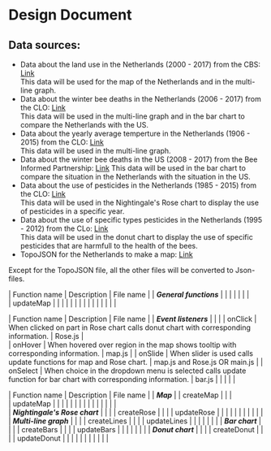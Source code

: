 # Design Document

## Data sources:

- Data about the land use in the Netherlands (2000 - 2017) from the CBS: [Link](http://statline.cbs.nl/Statweb/publication/?DM=SLNL&PA=80780NED&D1=0%2c2-7%2c13-18%2c24%2c50%2c90%2c116%2c156%2c159%2c226%2c321%2c327%2c332%2c364%2c383-384%2c388%2c400-403%2c406%2c409%2c418%2c427%2c444%2c459%2c504%2c512%2c519%2c526%2c538&D2=0&D3=0%2c5%2c10%2c15-16&HDR=G1%2cG2&STB=T&VW=T)  
This data will be used for the map of the Netherlands and in the multi-line graph. 
- Data about the winter bee deaths in the Netherlands (2006 - 2017) from the CLO: [Link](http://www.clo.nl/indicatoren/nl0572-oorzaken-bijensterfte)  
This data will be used in the multi-line graph and in the bar chart to compare the Netherlands with the US.
- Data about the yearly average temperture in the Netherlands (1906 - 2015) from the CLO: [Link](www.clo.nl/nl022612)  
This data will be used in the multi-line graph.
- Data about the winter bee deaths in the US (2008 - 2017) from the Bee Informed Partnership: [Link](https://bip2.beeinformed.org/survey/)  This data will be used in the bar chart to compare the situation in the Netherlands with the situation in the US.
- Data about the use of pesticides in the Netherlands (1985 - 2015) from the CLO: [Link](http://www.clo.nl/indicatoren/nl0015-afzet-gewasbeschermingsmiddelen-in-de-land--en-tuinbouw?i=11-61)  
This data will be used in the Nightingale's Rose chart to display the use of pesticides in a specific year.
- Data about the use of specific types pesticides in the Netherlands (1995 - 2012) from the CLo: [Link](http://www.clo.nl/indicatoren/nl0560-gebruik-gewasbeschermingsmiddelen-in-land--en-tuinbouw-per-actieve-stof)  
This data will be used in the donut chart to display the use of specific pesticides that are harmfull to the health of the bees.
- TopoJSON for the Netherlands to make a map: [Link](http://bl.ocks.org/phil-pedruco/9344373)


Except for the TopoJSON file, all the other files will be converted to Json-files.


| Function name   | Description  | File name  |
| ***General functions***  |   |   |
|   |   |   |   
| updateMap  |   |   | 
|   |   |   | 
|   |   |   |
|   |   |   |  


| Function name   | Description  | File name  |
| ***Event listeners***  |   |   |
| onClick  | When clicked on part in Rose chart calls donut chart with corresponding information. | Rose.js  |   
| onHover  | When hovered over region in the map shows tooltip with corresponding information. | map.js  | 
| onSlide  | When slider is used calls update functions for map and Rose chart. | map.js and Rose.js OR main.js  | 
| onSelect | When choice in the dropdown menu is selected calls update function for bar chart with corresponding information. | bar.js  |
|   |   |   |  


| Function name   | Description  | File name  |
| ***Map***  | 
| createMap  |   |   |   
| updateMap  |   |   | 
|   |   |   | 
|   |   |   |
|   |   |   |  
| ***Nightingale's Rose chart***  |   |   |
| createRose   |   |   |
| updateRose  |   |   |
|   |   |   |
|   |   |   |
| ***Multi-line graph***  |   |   |
| createLines  |   |   |
| updateLines  |   |   |
|   |   |   |
| ***Bar chart***  |   |   |
| createBars  |   |   |
| updateBars  |   |   |
|   |   |   |
| ***Donut chart***  |   |   |
| createDonut  |   |   |
| updateDonut  |   |   |
|   |   |   |
|   |   |   |

